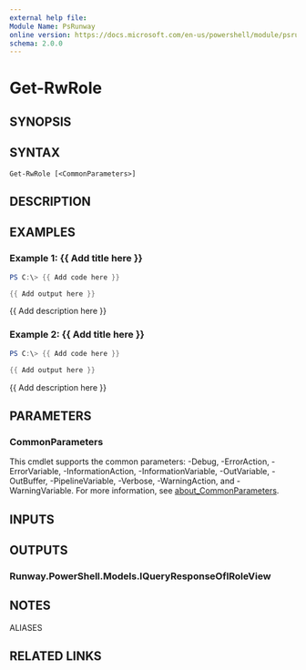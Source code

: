 ```yaml
---
external help file:
Module Name: PsRunway
online version: https://docs.microsoft.com/en-us/powershell/module/psrunway/get-rwrole
schema: 2.0.0
---
```


# Get-RwRole

## SYNOPSIS


## SYNTAX

```
Get-RwRole [<CommonParameters>]
```

## DESCRIPTION


## EXAMPLES

### Example 1: {{ Add title here }}
```powershell
PS C:\> {{ Add code here }}

{{ Add output here }}
```

{{ Add description here }}

### Example 2: {{ Add title here }}
```powershell
PS C:\> {{ Add code here }}

{{ Add output here }}
```

{{ Add description here }}

## PARAMETERS

### CommonParameters
This cmdlet supports the common parameters: -Debug, -ErrorAction, -ErrorVariable, -InformationAction, -InformationVariable, -OutVariable, -OutBuffer, -PipelineVariable, -Verbose, -WarningAction, and -WarningVariable. For more information, see [about_CommonParameters](http://go.microsoft.com/fwlink/?LinkID=113216).

## INPUTS

## OUTPUTS

### Runway.PowerShell.Models.IQueryResponseOfIRoleView

## NOTES

ALIASES

## RELATED LINKS

